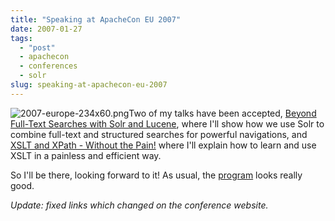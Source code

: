 ```yaml
---
title: "Speaking at ApacheCon EU 2007"
date: 2007-01-27
tags: 
  - "post"
  - apachecon
  - conferences
  - solr
slug: speaking-at-apachecon-eu-2007
---
```


![2007-europe-234x60.png](/assets/images/movable-type-blog-archives/2007-europe-234x60.png)Two of my talks have been accepted, [Beyond Full-Text Searches with Solr and Lucene](http://www.eu.apachecon.com/program/talk/34), where I'll show how we use Solr to combine full-text and structured searches for powerful navigations, and [ XSLT and XPath - Without the Pain!](http://www.eu.apachecon.com/program/talk/84) where I'll explain how to learn and use XSLT in a painless and efficient way.

So I'll be there, looking forward to it! As usual, the [program](http://www.apachecon.com/2007/EU/html/sessions.html/) looks really good.

_Update: fixed links which changed on the conference website._
